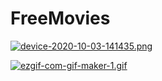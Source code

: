 # FreeMovies

[![device-2020-10-03-141435.png](https://i.postimg.cc/Kj3QhzQV/device-2020-10-03-141435.png)](https://postimg.cc/kR9Wx70F)

[![ezgif-com-gif-maker-1.gif](https://i.postimg.cc/BnyvJJzY/ezgif-com-gif-maker-1.gif)](https://postimg.cc/pmfvZMRz)

